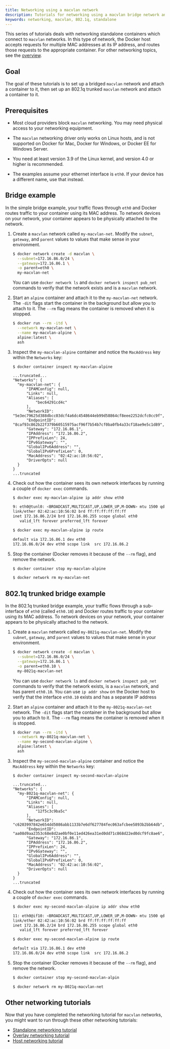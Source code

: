 ```yaml
---
title: Networking using a macvlan network
description: Tutorials for networking using a macvlan bridge network and 802.1q trunk bridge network
keywords: networking, macvlan, 802.1q, standalone
---
```


This series of tutorials deals with networking standalone containers which
connect to `macvlan` networks. In this type of network, the Docker host accepts
requests for multiple MAC addresses at its IP address, and routes those requests
to the appropriate container. For other networking topics, see the
[overview](index.md).

## Goal

The goal of these tutorials is to set up a bridged `macvlan` network and attach
a container to it, then set up an 802.1q trunked `macvlan` network and attach a
container to it.

## Prerequisites

- Most cloud providers block `macvlan` networking. You may need physical access
  to your networking equipment.

- The `macvlan` networking driver only works on Linux hosts, and is not supported
  on Docker for Mac, Docker for Windows, or Docker EE for Windows Server.

- You need at least version 3.9 of the Linux kernel, and version 4.0 or higher
  is recommended.

- The examples assume your ethernet interface is `eth0`. If your device has a
  different name, use that instead.

## Bridge example

In the simple bridge example, your traffic flows through `eth0` and Docker
routes traffic to your container using its MAC address. To network devices
on your network, your container appears to be physically attached to the network.

1.  Create a `macvlan` network called `my-macvlan-net`. Modify the `subnet`, `gateway`,
    and `parent` values to values that make sense in your environment.

    ```bash
    $ docker network create -d macvlan \
      --subnet=172.16.86.0/24 \
      --gateway=172.16.86.1 \
      -o parent=eth0 \
      my-macvlan-net
    ```

    You can use `docker network ls` and `docker network inspect pub_net`
    commands to verify that the network exists and is a `macvlan` network.

2.  Start an `alpine` container and attach it to the `my-macvlan-net` network. The
    `-dit` flags start the container in the background but allow you to attach
    to it. The `--rm` flag means the container is removed when it is stopped.

    ```bash
    $ docker run --rm -itd \
      --network my-macvlan-net \
      --name my-macvlan-alpine \
      alpine:latest \
      ash
    ```

3.  Inspect the `my-macvlan-alpine` container and notice the `MacAddress` key
    within the `Networks` key:

    ```none
    $ docker container inspect my-macvlan-alpine

    ...truncated...
    "Networks": {
      "my-macvlan-net": {
          "IPAMConfig": null,
          "Links": null,
          "Aliases": [
              "bec64291cd4c"
          ],
          "NetworkID": "5e3ec79625d388dbcc03dcf4a6dc4548644eb99d58864cf8eee2252dcfc0cc9f",
          "EndpointID": "8caf93c862b22f379b60515975acf96f7b54b7cf0ba0fb4a33cf18ae9e5c1d89",
          "Gateway": "172.16.86.1",
          "IPAddress": "172.16.86.2",
          "IPPrefixLen": 24,
          "IPv6Gateway": "",
          "GlobalIPv6Address": "",
          "GlobalIPv6PrefixLen": 0,
          "MacAddress": "02:42:ac:10:56:02",
          "DriverOpts": null
      }
    }
    ...truncated
    ```

4.  Check out how the container sees its own network interfaces by running a
    couple of `docker exec` commands.

    ```bash
    $ docker exec my-macvlan-alpine ip addr show eth0

    9: eth0@tunl0: <BROADCAST,MULTICAST,UP,LOWER_UP,M-DOWN> mtu 1500 qdisc noqueue state UP
    link/ether 02:42:ac:10:56:02 brd ff:ff:ff:ff:ff:ff
    inet 172.16.86.2/24 brd 172.16.86.255 scope global eth0
       valid_lft forever preferred_lft forever
    ```

    ```bash
    $ docker exec my-macvlan-alpine ip route

    default via 172.16.86.1 dev eth0
    172.16.86.0/24 dev eth0 scope link  src 172.16.86.2
    ```

5.  Stop the container (Docker removes it because of the `--rm` flag), and remove
    the network.

    ```bash
    $ docker container stop my-macvlan-alpine

    $ docker network rm my-macvlan-net
    ```

## 802.1q trunked bridge example

In the 802.1q trunked bridge example, your traffic flows through a sub-interface
of `eth0` (called `eth0.10`) and Docker routes traffic to your container using
its MAC address. To network devices on your network, your container appears to
be physically attached to the network.

1.  Create a `macvlan` network called `my-8021q-macvlan-net`. Modify the
    `subnet`, `gateway`, and `parent` values to values that make sense in your
    environment.

    ```bash
    $ docker network create -d macvlan \
      --subnet=172.16.86.0/24 \
      --gateway=172.16.86.1 \
      -o parent=eth0.10 \
      my-8021q-macvlan-net
    ```

    You can use `docker network ls` and `docker network inspect pub_net`
    commands to verify that the network exists, is a `macvlan` network, and
    has parent `eth0.10`. You can use `ip addr show` on the Docker host to
    verify that the interface `eth0.10` exists and has a separate IP address

2.  Start an `alpine` container and attach it to the `my-8021q-macvlan-net`
    network. The `-dit` flags start the container in the background but allow
    you to attach to it. The `--rm` flag means the container is removed when it
    is stopped.

    ```bash
    $ docker run --rm -itd \
      --network my-8021q-macvlan-net \
      --name my-second-macvlan-alpine \
      alpine:latest \
      ash
    ```

3.  Inspect the `my-second-macvlan-alpine` container and notice the `MacAddress`
    key within the `Networks` key:

    ```none
    $ docker container inspect my-second-macvlan-alpine

    ...truncated...
    "Networks": {
      "my-8021q-macvlan-net": {
          "IPAMConfig": null,
          "Links": null,
          "Aliases": [
              "12f5c3c9ba5c"
          ],
          "NetworkID": "c6203997842e654dd5086abb1133b7e6df627784fec063afcbee5893b2bb64db",
          "EndpointID": "aa08d9aa2353c68e8d2ae0bf0e11ed426ea31ed0dd71c868d22ed0dcf9fc8ae6",
          "Gateway": "172.16.86.1",
          "IPAddress": "172.16.86.2",
          "IPPrefixLen": 24,
          "IPv6Gateway": "",
          "GlobalIPv6Address": "",
          "GlobalIPv6PrefixLen": 0,
          "MacAddress": "02:42:ac:10:56:02",
          "DriverOpts": null
      }
    }
    ...truncated
    ```

4.  Check out how the container sees its own network interfaces by running a
    couple of `docker exec` commands.

    ```bash
    $ docker exec my-second-macvlan-alpine ip addr show eth0

    11: eth0@if10: <BROADCAST,MULTICAST,UP,LOWER_UP,M-DOWN> mtu 1500 qdisc noqueue state UP
    link/ether 02:42:ac:10:56:02 brd ff:ff:ff:ff:ff:ff
    inet 172.16.86.2/24 brd 172.16.86.255 scope global eth0
       valid_lft forever preferred_lft forever
    ```

    ```bash
    $ docker exec my-second-macvlan-alpine ip route

    default via 172.16.86.1 dev eth0
    172.16.86.0/24 dev eth0 scope link  src 172.16.86.2
    ```

5.  Stop the container (Docker removes it because of the `--rm` flag), and remove
    the network.

    ```bash
    $ docker container stop my-second-macvlan-alpin

    $ docker network rm my-8021q-macvlan-net
    ```

## Other networking tutorials

Now that you have completed the networking tutorial for `macvlan` networks,
you might want to run through these other networking tutorials:

- [Standalone networking tutorial](network-tutorial-standalone.md)
- [Overlay networking tutorial](network-tutorial-overlay.md)
- [Host networking tutorial](network-tutorial-host.md)

